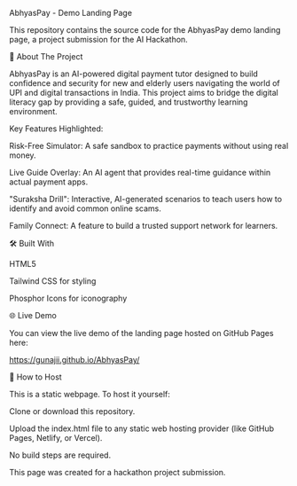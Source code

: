 AbhyasPay - Demo Landing Page

This repository contains the source code for the AbhyasPay demo landing page, a project submission for the AI Hackathon.

🚀 About The Project

AbhyasPay is an AI-powered digital payment tutor designed to build confidence and security for new and elderly users navigating the world of UPI and digital transactions in India. This project aims to bridge the digital literacy gap by providing a safe, guided, and trustworthy learning environment.

Key Features Highlighted:

Risk-Free Simulator: A safe sandbox to practice payments without using real money.

Live Guide Overlay: An AI agent that provides real-time guidance within actual payment apps.

"Suraksha Drill": Interactive, AI-generated scenarios to teach users how to identify and avoid common online scams.

Family Connect: A feature to build a trusted support network for learners.

🛠️ Built With

HTML5

Tailwind CSS for styling

Phosphor Icons for iconography

🌐 Live Demo

You can view the live demo of the landing page hosted on GitHub Pages here:

https://gunajii.github.io/AbhyasPay/

🔧 How to Host

This is a static webpage. To host it yourself:

Clone or download this repository.

Upload the index.html file to any static web hosting provider (like GitHub Pages, Netlify, or Vercel).

No build steps are required.

This page was created for a hackathon project submission.
